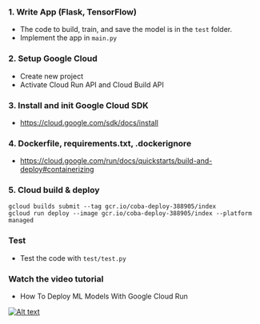 ### 1. Write App (Flask, TensorFlow)
- The code to build, train, and save the model is in the `test` folder.
- Implement the app in `main.py`
### 2. Setup Google Cloud 
- Create new project
- Activate Cloud Run API and Cloud Build API

### 3. Install and init Google Cloud SDK
- https://cloud.google.com/sdk/docs/install

### 4. Dockerfile, requirements.txt, .dockerignore
- https://cloud.google.com/run/docs/quickstarts/build-and-deploy#containerizing

### 5. Cloud build & deploy
```
gcloud builds submit --tag gcr.io/coba-deploy-388905/index
gcloud run deploy --image gcr.io/coba-deploy-388905/index --platform managed
```

### Test
- Test the code with `test/test.py`

### Watch the video tutorial
- How To Deploy ML Models With Google Cloud Run

[![Alt text](https://img.youtube.com/vi/vieoHqt7pxo/hqdefault.jpg)](https://youtu.be/vieoHqt7pxo)
